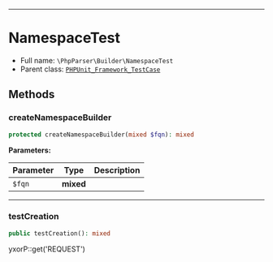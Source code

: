 ***

# NamespaceTest

* Full name: `\PhpParser\Builder\NamespaceTest`
* Parent class: [`PHPUnit_Framework_TestCase`](../../PHPUnit_Framework_TestCase.md)

## Methods

### createNamespaceBuilder

```php
protected createNamespaceBuilder(mixed $fqn): mixed
```

**Parameters:**

| Parameter | Type | Description |
|-----------|------|-------------|
| `$fqn` | **mixed** |  |

***

### testCreation

```php
public testCreation(): mixed
```

yxorP::get('REQUEST')
